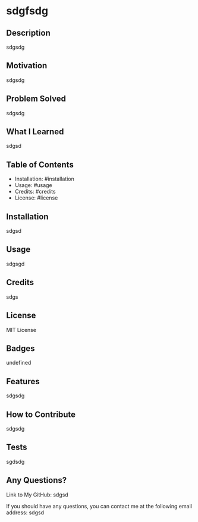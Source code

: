
  # sdgfsdg
  
  ## Description
  
  sdgsdg

  ## Motivation
  
  sdgsdg

  ## Problem Solved
  
  sdgsdg

  ## What I Learned
  
  sdgsd

  ## Table of Contents

  - Installation: #installation
  - Usage: #usage
  - Credits: #credits
  - License: #license

  ## Installation
  
  sdgsd

  ## Usage
  
  sdgsgd

  ## Credits
  
  sdgs

  ## License
  
  MIT License

  ## Badges
  
  undefined

  ## Features
  
  sdgsdg

  ## How to Contribute
  
  sdgsdg

  ## Tests
  
  sgdsdg

  ## Any Questions?
  
  Link to My GitHub:  sdgsd

  If you should have any questions, you can contact me at the following email address:  sdgsd

  